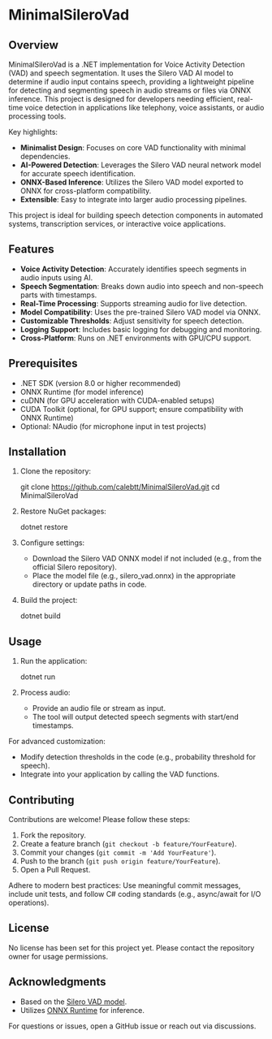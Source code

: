 # MinimalSileroVad

## Overview

MinimalSileroVad is a .NET implementation for Voice Activity Detection (VAD) and speech segmentation. It uses the Silero VAD AI model to determine if audio input contains speech, providing a lightweight pipeline for detecting and segmenting speech in audio streams or files via ONNX inference. This project is designed for developers needing efficient, real-time voice detection in applications like telephony, voice assistants, or audio processing tools.

Key highlights:
- **Minimalist Design**: Focuses on core VAD functionality with minimal dependencies.
- **AI-Powered Detection**: Leverages the Silero VAD neural network model for accurate speech identification.
- **ONNX-Based Inference**: Utilizes the Silero VAD model exported to ONNX for cross-platform compatibility.
- **Extensible**: Easy to integrate into larger audio processing pipelines.

This project is ideal for building speech detection components in automated systems, transcription services, or interactive voice applications.

## Features

- **Voice Activity Detection**: Accurately identifies speech segments in audio inputs using AI.
- **Speech Segmentation**: Breaks down audio into speech and non-speech parts with timestamps.
- **Real-Time Processing**: Supports streaming audio for live detection.
- **Model Compatibility**: Uses the pre-trained Silero VAD model via ONNX.
- **Customizable Thresholds**: Adjust sensitivity for speech detection.
- **Logging Support**: Includes basic logging for debugging and monitoring.
- **Cross-Platform**: Runs on .NET environments with GPU/CPU support.

## Prerequisites

- .NET SDK (version 8.0 or higher recommended)
- ONNX Runtime (for model inference)
- cuDNN (for GPU acceleration with CUDA-enabled setups)
- CUDA Toolkit (optional, for GPU support; ensure compatibility with ONNX Runtime)
- Optional: NAudio (for microphone input in test projects)

## Installation

1. Clone the repository:

    git clone https://github.com/calebtt/MinimalSileroVad.git
    cd MinimalSileroVad

2. Restore NuGet packages:

    dotnet restore

3. Configure settings:
   - Download the Silero VAD ONNX model if not included (e.g., from the official Silero repository).
   - Place the model file (e.g., silero_vad.onnx) in the appropriate directory or update paths in code.

4. Build the project:

    dotnet build

## Usage

1. Run the application:

    dotnet run

2. Process audio:
   - Provide an audio file or stream as input.
   - The tool will output detected speech segments with start/end timestamps.

For advanced customization:
- Modify detection thresholds in the code (e.g., probability threshold for speech).
- Integrate into your application by calling the VAD functions.

## Contributing

Contributions are welcome! Please follow these steps:
1. Fork the repository.
2. Create a feature branch (`git checkout -b feature/YourFeature`).
3. Commit your changes (`git commit -m 'Add YourFeature'`).
4. Push to the branch (`git push origin feature/YourFeature`).
5. Open a Pull Request.

Adhere to modern best practices: Use meaningful commit messages, include unit tests, and follow C# coding standards (e.g., async/await for I/O operations).

## License

No license has been set for this project yet. Please contact the repository owner for usage permissions.

## Acknowledgments

- Based on the [Silero VAD model](https://github.com/snakers4/silero-vad).
- Utilizes [ONNX Runtime](https://onnxruntime.ai/) for inference.

For questions or issues, open a GitHub issue or reach out via discussions.
